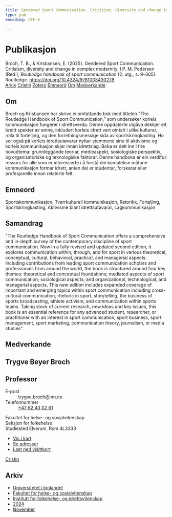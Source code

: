 ```yaml
---
title: Gendered Sport Communication. Critisism, diversity and change in complex modernity
type: pub
encoding: UTF-8

---
```

<h1>Publikasjon</h1>
<article id="csl-bib-container-VLCSNJGD" class="csl-bib-container">
  <div class="csl-bib-body"> <div class="csl-entry">Broch, T. B., &#38; Kristiansen, E. (2025). Gendered Sport Communication. Critisism, diversity and change in complex modernity. I P. M. Pedersen (Red.), <i>Routledge handbook of sport communication</i> (2. utg., s. 9–305). Routledge. <a href="https://doi.org/10.4324/9781003430278">https://doi.org/10.4324/9781003430278</a></div> </div>
  <div class="csl-bib-buttons">
    <a href="#taxonomy-article-VLCSNJGD" alt="archive" class="csl-bib-button">Arkiv</a>
    <a href="https://app.cristin.no/results/show.jsf?id=2320576" alt="Cristin" class="csl-bib-button">Cristin</a>
    <a href="http://zotero.org/groups/5881554/items/VLCSNJGD" alt="Zotero" class="csl-bib-button">Zotero</a>
    <a href="#keywords-article-VLCSNJGD" alt="keywords" class="csl-bib-button">Emneord</a>
    <a href="#about-article-VLCSNJGD" alt="about_pub" class="csl-bib-button">Om</a>
    <a href="#contributors-article-VLCSNJGD" alt="contributors" class="csl-bib-button">Medverkande</a>
  </div>
  <div id="csl-bib-meta-container-VLCSNJGD"></div>
</article>
<div id="csl-bib-meta-VLCSNJGD" class="csl-bib-meta">
  <article id="about-article-VLCSNJGD" class="about_pub-article">
    <h1>Om</h1>
    Broch og Kristiansen har skrive ei omfattande bok med tittelen "The Routledge Handbook of Sport Communication," som undersøker korleis kommunikasjon fungerer i idrettsverda. Denne oppdaterte utgåva dekkjer eit breitt spekter av emne, inkludert korleis idrett vert omtalt i ulike kulturar, rolla til forteljing, og den forretningsmessige sida av sportskringkasting. Ho ser også på korleis idrettsutøvarar nyttar stemmene sine til aktivisme og korleis kommunikasjon skjer innan idrettslag. Boka er delt inn i fire hovudtema: grunnleggande teoriar, medieaspekt, sosiologiske perspektiv, og organisatoriske og teknologiske faktorar. Denne handboka er ein verdifull ressurs for alle som er interesserte i å forstå dei komplekse måtane kommunikasjon formar idrett, anten dei er studentar, forskarar eller profesjonelle innan relaterte felt.
  </article>
  <article id="keywords-article-VLCSNJGD" class="keywords-article">
    <h1>Emneord</h1>
    Sportskommunikasjon, Tverrkulturell kommunikasjon, Retorikk, Forteljing, Sportskringkasting, Aktivisme blant idrettsutøvarar, Lagkommunikasjon
  </article>
  <article id="abstract-article-VLCSNJGD" class="abstract-article">
    <h1>Samandrag</h1>
    "The Routledge Handbook of Sport Communication offers a comprehensive and in-depth survey of the contemporary discipline of sport communication. Now in a fully revised and updated second edition, it explores communication within, through, and for sport in various theoretical, conceptual, cultural, behavioral, practical, and managerial aspects. Including contributions from leading sport communication scholars and professionals from around the world, the book is structured around four key themes: theoretical and conceptual foundations; mediated aspects of sport communication; sociological aspects; and organizational, technological, and managerial aspects. This new edition includes expanded coverage of important and emerging topics within sport communication including cross-cultural communication, rhetoric in sport, storytelling, the business of sports broadcasting, athlete activism, and communication within sports teams. Taking stock of current research, new ideas and key issues, this book is an essential reference for any advanced student, researcher, or practitioner with an interest in sport communication, sport business, sport management, sport marketing, communication theory, journalism, or media studies"
  </article>
  <article id="contributors-article-VLCSNJGD" class="contributors-article">
    <h1>Medverkande</h1>
    <div class="personas"> <div class="vrtx-hinn-person-card"> <div class="photo"> <i class="lar la-user-circle missing-person"></i> </div> <div class="info"> <hgroup><h1>Trygve Beyer Broch</h1> <h2>Professor</h2> </hgroup><dl> <dt>E-post</dt> <dd> <a href="mailto:trygve.broch@inn.no">trygve.broch@inn.no</a> </dd> <dt>Telefonnummer</dt> <dd><a href="tel:+4762430261"> +47 62 43 02 61 </a></dd> </dl> <p> Fakultet for helse- og sosialvitenskap<br> Seksjon for folkehelse<br> Studiested Elverum, Rom 4L3333 </p> <ul class="vrtx-hinn-links"> <li><a href="https://www.google.com/maps?q=60.88177,11.53669">Vis i kart</a></li> <li><a href="https://www.inn.no/finn-en-ansatt/trygve-broch.html#vrtx-hinn-addresses">Se adresser</a></li> <li><a href="https://www.inn.no/finn-en-ansatt/trygve-broch.html?vrtx=vcf">Last ned visittkort</a></li> </ul> </div> </div> <a href="https://app.cristin.no/persons/show.jsf?id=328623" alt="Cristin URL" class="personas-cristin">Cristin</a> </div>
  </article>
  <article id="taxonomy-article-VLCSNJGD" class="taxonomy-article">
    <h1>Arkiv</h1>
    <ul>
      <li><a href="{{< params subfolder >}}nn/archive/?key=3DCRN523">Universitetet i Innlandet</a></li>
      <li><a href="{{< params subfolder >}}nn/archive/?key=IDKFS3MX">Fakultet for helse- og sosialvitenskap</a></li>
      <li><a href="{{< params subfolder >}}nn/archive/?key=FJXE3Z8X">Institutt for folkehelse- og idrettsvitenskap</a></li>
      <li><a href="{{< params subfolder >}}nn/archive/?key=DLUBDP8T">2024</a></li>
      <li><a href="{{< params subfolder >}}nn/archive/?key=ANWITLIG">November</a></li>
    </ul>
  </article>
</div>
